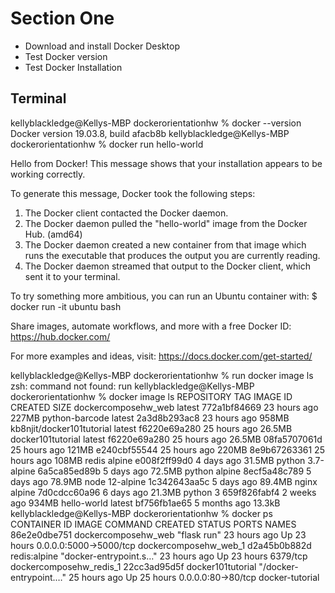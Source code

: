 # Section One

* Download and install Docker Desktop
* Test Docker version
* Test Docker Installation

## Terminal
kellyblackledge@Kellys-MBP dockerorientationhw % docker --version
Docker version 19.03.8, build afacb8b
kellyblackledge@Kellys-MBP dockerorientationhw % docker run hello-world

Hello from Docker!
This message shows that your installation appears to be working correctly.

To generate this message, Docker took the following steps:
 1. The Docker client contacted the Docker daemon.
 2. The Docker daemon pulled the "hello-world" image from the Docker Hub.
    (amd64)
 3. The Docker daemon created a new container from that image which runs the
    executable that produces the output you are currently reading.
 4. The Docker daemon streamed that output to the Docker client, which sent it
    to your terminal.

To try something more ambitious, you can run an Ubuntu container with:
 $ docker run -it ubuntu bash

Share images, automate workflows, and more with a free Docker ID:
 https://hub.docker.com/

For more examples and ideas, visit:
 https://docs.docker.com/get-started/

kellyblackledge@Kellys-MBP dockerorientationhw % run docker image ls
zsh: command not found: run
kellyblackledge@Kellys-MBP dockerorientationhw % docker image ls
REPOSITORY                  TAG                 IMAGE ID            CREATED             SIZE
dockercomposehw_web         latest              772a1bf84669        23 hours ago        227MB
python-barcode              latest              2a3d8b293ac8        23 hours ago        958MB
kb8njit/docker101tutorial   latest              f6220e69a280        25 hours ago        26.5MB
docker101tutorial           latest              f6220e69a280        25 hours ago        26.5MB
<none>                      <none>              08fa5707061d        25 hours ago        121MB
<none>                      <none>              e240cbf55544        25 hours ago        220MB
<none>                      <none>              8e9b67263361        25 hours ago        108MB
redis                       alpine              e008f2ff99d0        4 days ago          31.5MB
python                      3.7-alpine          6a5ca85ed89b        5 days ago          72.5MB
python                      alpine              8ecf5a48c789        5 days ago          78.9MB
node                        12-alpine           1c342643aa5c        5 days ago          89.4MB
nginx                       alpine              7d0cdcc60a96        6 days ago          21.3MB
python                      3                   659f826fabf4        2 weeks ago         934MB
hello-world                 latest              bf756fb1ae65        5 months ago        13.3kB
kellyblackledge@Kellys-MBP dockerorientationhw % docker ps
CONTAINER ID        IMAGE                 COMMAND                  CREATED             STATUS              PORTS                    NAMES
86e2e0dbe751        dockercomposehw_web   "flask run"              23 hours ago        Up 23 hours         0.0.0.0:5000->5000/tcp   dockercomposehw_web_1
d2a45b0b882d        redis:alpine          "docker-entrypoint.s…"   23 hours ago        Up 23 hours         6379/tcp                 dockercomposehw_redis_1
22cc3ad95d5f        docker101tutorial     "/docker-entrypoint.…"   25 hours ago        Up 25 hours         0.0.0.0:80->80/tcp       docker-tutorial
